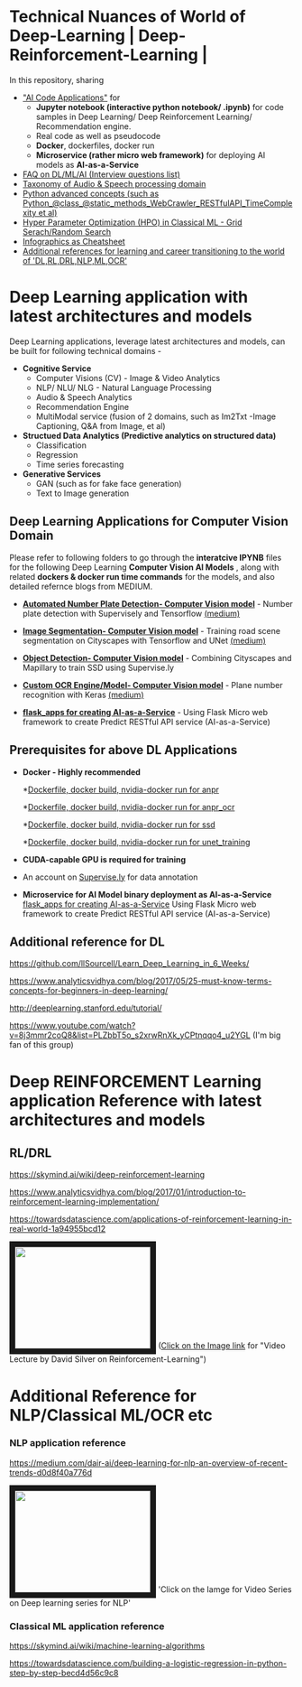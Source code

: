 # Technical Nuances of World of Deep-Learning | Deep-Reinforcement-Learning | 
In this repository, sharing 

 - ["AI Code Applications"](#deepNN-apps) for 
    * **Jupyter notebook (interactive python notebook/ .ipynb)** for code samples in Deep Learning/ Deep Reinforcement Learning/ Recommendation engine. 
    * Real code as well as pseudocode
    * **Docker**, dockerfiles, docker run
    * **Microservice (rather micro web framework)** for deploying AI models as **AI-as-a-Service**
 - [FAQ on DL/ML/AI (Interview questions list)](README_FAQ_Interview_DL_ML_AI.md)
 - [Taxonomy of Audio & Speech processing domain](README_Taxonomy%20of%20Speech%20%26%20Audio%20domain.md)
 - [Python advanced concepts (such as Python_@class_@static_methods_WebCrawler_RESTfulAPI_TimeComplexity et al)](README_CorePython_AdvancedOperations.md)
 - [Hyper Parameter Optimization (HPO) in Classical ML - Grid Serach/Random Search](README_Grid_Random_Search_HyperParameterOptimization.md)
 - [Infographics as Cheatsheet](Infographics)
 - [Additional references for learning and career transitioning to the world of 'DL,RL,DRL,NLP,ML,OCR'](#refernce)
 

# Deep Learning application with latest architectures and models

Deep Learning applications, leverage latest architectures and models, can be built for following technical domains -
* **Cognitive Service** 
   * Computer Visions (CV) - Image & Video Analytics
   * NLP/ NLU/ NLG - Natural Language Processing
   * Audio & Speech Analytics
   * Recommendation Engine
   * MultiModal service (fusion of 2 domains, such as Im2Txt -Image Captioning, Q&A from Image, et al) 
* **Structued Data Analytics (Predictive analytics on structured data)**
   * Classification
   * Regression
   * Time series forecasting
* **Generative Services**
   * GAN (such as for fake face generation)
   * Text to Image generation



Deep Learning Applications for Computer Vision Domain
---------
<a name="deepNN-apps"></a>

Please refer to following folders to go through the 
          **interatcive IPYNB** files for the following Deep Learning **Computer Vision AI Models** , along with related **dockers & docker run time commands** for the models, and also detailed refernce blogs from MEDIUM.
          
- **[Automated Number Plate Detection- Computer Vision model](anpr)** - Number plate detection with Supervisely and Tensorflow [(medium)](https://medium.com/p/e84c74d4382c)

- **[Image Segmentation- Computer Vision model](unet_training)** - Training road scene segmentation on Cityscapes with Tensorflow and UNet [(medium)](https://medium.com/p/1232314781a8)

- **[Object Detection- Computer Vision model](ssd)** - Combining Cityscapes and Mapillary to train SSD using Supervise.ly 

- **[Custom OCR Engine/Model- Computer Vision model](anpr_ocr)** - Plane number recognition with Keras [(medium)](https://hackernoon.com/latest-deep-learning-ocr-with-keras-and-supervisely-in-15-minutes-34aecd630ed8)

- **[flask_apps for creating AI-as-a-Service](flask_apps)** - Using Flask Micro web framework to create Predict RESTful API service (AI-as-a-Service) 

Prerequisites for above DL Applications
-------------
- **Docker - Highly recommended** 

   *[Dockerfile, docker build, nvidia-docker run for anpr](anpr/docker)

   *[Dockerfile, docker build, nvidia-docker run for anpr_ocr](anpr_ocr/docker)

   *[Dockerfile, docker build, nvidia-docker run for ssd](ssd/docker)

   *[Dockerfile, docker build, nvidia-docker run for unet_training](unet_training/docker)

- **CUDA-capable GPU is required for training**
- An account on [Supervise.ly](https://supervise.ly) for data annotation
- **Microservice for AI Model binary deployment as AI-as-a-Service**
    [flask_apps for creating AI-as-a-Service](flask_apps)  Using Flask Micro web framework to create Predict RESTful API service (AI-as-a-Service) 


Additional reference for DL
---------------------------

https://github.com/llSourcell/Learn_Deep_Learning_in_6_Weeks/

https://www.analyticsvidhya.com/blog/2017/05/25-must-know-terms-concepts-for-beginners-in-deep-learning/

http://deeplearning.stanford.edu/tutorial/

https://www.youtube.com/watch?v=8j3mmr2coQ8&list=PLZbbT5o_s2xrwRnXk_yCPtnqqo4_u2YGL (I'm big fan of this group)


# Deep REINFORCEMENT Learning application Reference with latest architectures and models  

**RL/DRL**
-----------

https://skymind.ai/wiki/deep-reinforcement-learning

https://www.analyticsvidhya.com/blog/2017/01/introduction-to-reinforcement-learning-implementation/

https://towardsdatascience.com/applications-of-reinforcement-learning-in-real-world-1a94955bcd12

<a href="https://www.youtube.com/watch?v=2pWv7GOvuf0"><img src="https://thumbs.gfycat.com/GreedyLeadingAnophelesmosquito-max-1mb.gif" width="240" height="180" border="10"/></a> ([Click on the Image link](https://www.youtube.com/watch?v=2pWv7GOvuf0) for "Video Lecture by David Silver on Reinforcement-Learning")

<a name= "refernce"></a>
# Additional Reference for NLP/Classical ML/OCR etc

### NLP application reference

https://medium.com/dair-ai/deep-learning-for-nlp-an-overview-of-recent-trends-d0d8f40a776d

<a href="https://www.youtube.com/watch?v=RP3tZFcC2e8&list=PL613dYIGMXoZBtZhbyiBqb0QtgK6oJbpm"><img src="https://sknadig.me/assets/posts/att_basics/att_basic.gif" width="240" height="180" border="10"/></a> 'Click on the Iamge for Video Series on Deep learning series for NLP'



### Classical ML application reference

https://skymind.ai/wiki/machine-learning-algorithms

https://towardsdatascience.com/building-a-logistic-regression-in-python-step-by-step-becd4d56c9c8




